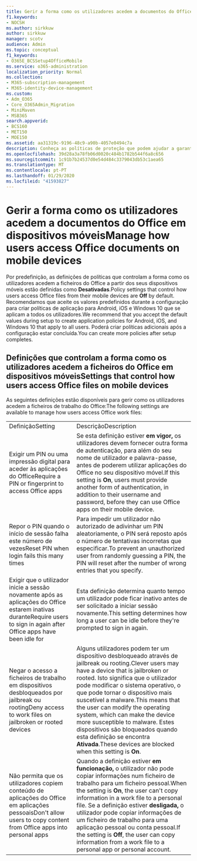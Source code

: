 ```yaml
---
title: Gerir a forma como os utilizadores acedem a documentos do Office em dispositivos móveis
f1.keywords:
- NOCSH
ms.author: sirkkuw
author: sirkkuw
manager: scotv
audience: Admin
ms.topic: conceptual
f1_keywords:
- O365E_BCSSetup4OfficeMobile
ms.service: o365-administration
localization_priority: Normal
ms.collection:
- M365-subscription-management
- M365-identity-device-management
ms.custom:
- Adm_O365
- Core_O365Admin_Migration
- MiniMaven
- MSB365
search.appverid:
- BCS160
- MET150
- MOE150
ms.assetid: aa31319c-9196-48c9-a90b-4057e0494c7a
description: Conheça as políticas de proteção que podem ajudar a garantir o acesso a aplicações do Office a partir de dispositivos móveis.
ms.openlocfilehash: 39d28a3a78fb06d0020c484b1782b544f6a8c656
ms.sourcegitcommit: 1c91b7b24537d0e54d484c3379043db53c1aea65
ms.translationtype: MT
ms.contentlocale: pt-PT
ms.lasthandoff: 01/29/2020
ms.locfileid: "41593827"
---
```

# <a name="manage-how-users-access-office-documents-on-mobile-devices"></a><span data-ttu-id="93d3e-103">Gerir a forma como os utilizadores acedem a documentos do Office em dispositivos móveis</span><span class="sxs-lookup"><span data-stu-id="93d3e-103">Manage how users access Office documents on mobile devices</span></span>

 <span data-ttu-id="93d3e-104">Por predefinição, as definições de políticas que controlam a forma como os utilizadores acedem a ficheiros do Office a partir dos seus dispositivos móveis estão definidas como **Desativadas**.</span><span class="sxs-lookup"><span data-stu-id="93d3e-104">Policy settings that control how users access Office files from their mobile devices are **Off** by default.</span></span> <span data-ttu-id="93d3e-105">Recomendamos que aceite os valores predefinidos durante a configuração para criar políticas de aplicação para Android, iOS e Windows 10 que se aplicam a todos os utilizadores.</span><span class="sxs-lookup"><span data-stu-id="93d3e-105">We recommend that you accept the default values during setup to create application policies for Android, iOS, and Windows 10 that apply to all users.</span></span> <span data-ttu-id="93d3e-106">Poderá criar políticas adicionais após a configuração estar concluída.</span><span class="sxs-lookup"><span data-stu-id="93d3e-106">You can create more policies after setup completes.</span></span> 
  
## <a name="settings-that-control-how-users-access-office-files-on-mobile-devices"></a><span data-ttu-id="93d3e-107">Definições que controlam a forma como os utilizadores acedem a ficheiros do Office em dispositivos móveis</span><span class="sxs-lookup"><span data-stu-id="93d3e-107">Settings that control how users access Office files on mobile devices</span></span>

<span data-ttu-id="93d3e-108">As seguintes definições estão disponíveis para gerir como os utilizadores acedem a ficheiros de trabalho do Office:</span><span class="sxs-lookup"><span data-stu-id="93d3e-108">The following settings are available to manage how users access Office work files:</span></span>
  
|||
|:-----|:-----|
|<span data-ttu-id="93d3e-109">Definição</span><span class="sxs-lookup"><span data-stu-id="93d3e-109">Setting</span></span>  <br/> |<span data-ttu-id="93d3e-110">Descrição</span><span class="sxs-lookup"><span data-stu-id="93d3e-110">Description</span></span>  <br/> |
|<span data-ttu-id="93d3e-111">Exigir um PIN ou uma impressão digital para aceder às aplicações do Office</span><span class="sxs-lookup"><span data-stu-id="93d3e-111">Require a PIN or fingerprint to access Office apps</span></span>  <br/> |<span data-ttu-id="93d3e-112">Se esta definição estiver **em vigor,** os utilizadores devem fornecer outra forma de autenticação, para além do seu nome de utilizador e palavra-passe, antes de poderem utilizar aplicações do Office no seu dispositivo móvel.</span><span class="sxs-lookup"><span data-stu-id="93d3e-112">If this setting is **On**, users must provide another form of authentication, in addition to their username and password, before they can use Office apps on their mobile device.</span></span>  <br/> |
|<span data-ttu-id="93d3e-113">Repor o PIN quando o início de sessão falha este número de vezes</span><span class="sxs-lookup"><span data-stu-id="93d3e-113">Reset PIN when login fails this many times</span></span>  <br/> |<span data-ttu-id="93d3e-114">Para impedir um utilizador não autorizado de adivinhar um PIN aleatoriamente, o PIN será reposto após o número de tentativas incorretas que especificar.</span><span class="sxs-lookup"><span data-stu-id="93d3e-114">To prevent an unauthorized user from randomly guessing a PIN, the PIN will reset after the number of wrong entries that you specify.</span></span>  <br/> |
|<span data-ttu-id="93d3e-115">Exigir que o utilizador inicie a sessão novamente após as aplicações do Office estarem inativas durante</span><span class="sxs-lookup"><span data-stu-id="93d3e-115">Require users to sign in again after Office apps have been idle for</span></span>  <br/> |<span data-ttu-id="93d3e-116">Esta definição determina quanto tempo um utilizador pode ficar inativo antes de ser solicitado a iniciar sessão novamente.</span><span class="sxs-lookup"><span data-stu-id="93d3e-116">This setting determines how long a user can be idle before they're prompted to sign in again.</span></span>  <br/> |
|<span data-ttu-id="93d3e-117">Negar o acesso a ficheiros de trabalho em dispositivos desbloqueados por jailbreak ou rooting</span><span class="sxs-lookup"><span data-stu-id="93d3e-117">Deny access to work files on jailbroken or rooted devices</span></span>  <br/> |<span data-ttu-id="93d3e-118">Alguns utilizadores podem ter um dispositivo desbloqueado através de jailbreak ou rooting.</span><span class="sxs-lookup"><span data-stu-id="93d3e-118">Clever users may have a device that is jailbroken or rooted.</span></span> <span data-ttu-id="93d3e-119">Isto significa que o utilizador pode modificar o sistema operativo, o que pode tornar o dispositivo mais suscetível a malware.</span><span class="sxs-lookup"><span data-stu-id="93d3e-119">This means that the user can modify the operating system, which can make the device more susceptible to malware.</span></span> <span data-ttu-id="93d3e-120">Estes dispositivos são bloqueados quando esta definição se encontra **Ativada**.</span><span class="sxs-lookup"><span data-stu-id="93d3e-120">These devices are blocked when this setting is **On**.</span></span>  <br/> |
|<span data-ttu-id="93d3e-121">Não permita que os utilizadores copiem conteúdo de aplicações do Office em aplicações pessoais</span><span class="sxs-lookup"><span data-stu-id="93d3e-121">Don't allow users to copy content from Office apps into personal apps</span></span>  <br/> |<span data-ttu-id="93d3e-122">Quando a definição estiver **em funcionação,** o utilizador não pode copiar informações num ficheiro de trabalho para um ficheiro pessoal.</span><span class="sxs-lookup"><span data-stu-id="93d3e-122">When the setting is **On**, the user can't copy information in a work file to a personal file.</span></span> <span data-ttu-id="93d3e-123">Se a definição estiver **desligada,** o utilizador pode copiar informações de um ficheiro de trabalho para uma aplicação pessoal ou conta pessoal.</span><span class="sxs-lookup"><span data-stu-id="93d3e-123">If the setting is **Off**, the user can copy information from a work file to a personal app or personal account.</span></span>  <br/> |
   


